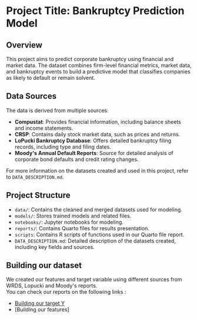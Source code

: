 # Project Title: Bankruptcy Prediction Model

## Overview
This project aims to predict corporate bankruptcy using financial and market data. The dataset combines firm-level financial metrics, market data, and bankruptcy events to build a predictive model that classifies companies as likely to default or remain solvent.

## Data Sources
The data is derived from multiple sources:
- **Compustat**: Provides financial information, including balance sheets and income statements.
- **CRSP**: Contains daily stock market data, such as prices and returns.
- **LoPucki Bankruptcy Database**: Offers detailed bankruptcy filing records, including type and filing dates.
- **Moody's Annual Default Reports**: Source for detailed analysis of corporate bond defaults and credit rating changes.

For more information on the datasets created and used in this project, refer to `DATA_DESCRIPTION.md`.

## Project Structure

- `data/`: Contains the cleaned and merged datasets used for modeling.
- `models/`: Stores trained models and related files.
- `notebooks/`: Jupyter notebooks for modeling.
- `reports/`: Contains Quarto files for results presentation.
- `scripts`: Contains R scripts of functions used in our Quarto file report.
- `DATA_DESCRIPTION.md`: Detailed description of the datasets created, including key fields and sources.

## Building our dataset

We created our features and target variable using different sources from WRDS, Lopucki and Moody's reports.<br>
You can check our reports on the following links :
- [Building our target Y](https://n-pizzetta.github.io/scoring_project/dataset_build.html)
- [Building our features]
